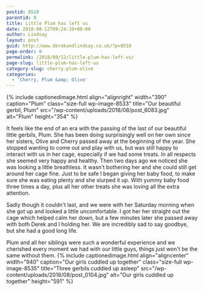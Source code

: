 ```yaml
---
postid: 8510
parentid: 0
title: Little Plum has left us
date: 2018-08-12T09:24:19+00:00
author: Lindsay
layout: post
guid: http://www.derekandlindsay.co.uk/?p=8510
page-order: 0
permalink: /2018/08/12/little-plum-has-left-us/
page-slug: little-plum-has-left-us
category-slug: cherry-plum-olive
categories:
  - 'Cherry, Plum &amp; Olive'
---
```

{% include captionedimage.html align="alignright" width="390" caption="Plum" class="size-full wp-image-8533" title="Our beautiful gerbil, Plum" src="/wp-content/uploads/2018/08/post_6083.jpg" alt="Plum" height="354" %} 

It feels like the end of an era with the passing of the last of our beautiful little gerbils, Plum. She has been doing surprisingly well on her own since her sisters, Olive and Cherry passed away at the beginning of the year. She stopped wanting to come out and play with us, but was still happy to interact with us in her cage, especially if we had some treats. In all respects she seemed very happy and healthy. Then two days ago we noticed she was looking a little breathless. It wasn't bothering her and she could still get around her cage fine. Just to be safe I began giving her baby food, to make sure she was eating plenty and she slurped it up. With yummy baby food three times a day, plus all her other treats she was loving all the extra attention.

Sadly though it couldn't last, and we were with her Saturday morning when she got up and looked a little uncomfortable. I got her her straight out the cage which helped calm her down, but a few minutes later she passed away with both Derek and I holding her. We are incredibly sad to say goodbye, but she had a good long life.

Plum and all her siblings were such a wonderful experience and we cherished every moment we had with our little guys, things just won't be the same without them. {% include captionedimage.html align="aligncenter" width="940" caption="Our girls cuddled up together" class="size-full wp-image-8535" title="Three gerbils cuddled up asleep" src="/wp-content/uploads/2018/08/post_0104.jpg" alt="Our girls cuddled up together" height="591" %}